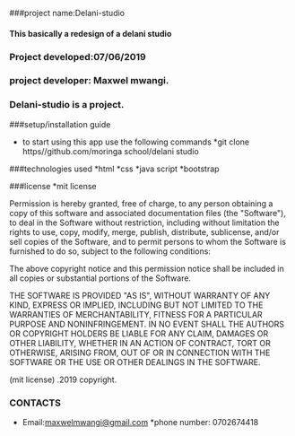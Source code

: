 ###project name:Delani-studio
#### This  basically  a redesign of a delani studio
### Project developed:07/06/2019
### project developer: Maxwel mwangi.

### Delani-studio is a project. 

###setup/installation guide
* to start using this app use the following commands
*git clone https//github.com/moringa school/delani studio

###technologies used
*html
*css
*java script
*bootstrap

###license
*mit license

Permission is hereby granted, free of charge, to any person obtaining a copy of this software and associated documentation files (the "Software"), to deal in the Software without restriction, including without limitation the rights to use, copy, modify, merge, publish, distribute, sublicense, and/or sell copies of the Software, and to permit persons to whom the Software is furnished to do so, subject to the following conditions:

The above copyright notice and this permission notice shall be included in all copies or substantial portions of the Software.

THE SOFTWARE IS PROVIDED "AS IS", WITHOUT WARRANTY OF ANY KIND, EXPRESS OR IMPLIED, INCLUDING BUT NOT LIMITED TO THE WARRANTIES OF MERCHANTABILITY, FITNESS FOR A PARTICULAR PURPOSE AND NONINFRINGEMENT. IN NO EVENT SHALL THE AUTHORS OR COPYRIGHT HOLDERS BE LIABLE FOR ANY CLAIM, DAMAGES OR OTHER LIABILITY, WHETHER IN AN ACTION OF CONTRACT, TORT OR OTHERWISE, ARISING FROM, OUT OF OR IN CONNECTION WITH THE SOFTWARE OR THE USE OR OTHER DEALINGS IN THE SOFTWARE.

(mit license) .2019 copyright.

### CONTACTS
  * Email:maxwelmwangi@gmail.com
   *phone number: 0702674418